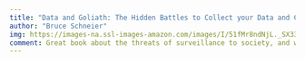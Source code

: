 ```yaml
---
title: "Data and Goliath: The Hidden Battles to Collect your Data and Control your World"
author: "Bruce Schneier"
img: https://images-na.ssl-images-amazon.com/images/I/51fMr8ndNjL._SX330_BO1,204,203,200_.jpg
comment: Great book about the threats of surveillance to society, and what we can do about it. After reading the book, you probably won't view surveillance the same way again.
---
```

